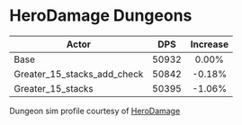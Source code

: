 # HeroDamage Dungeons
| Actor | DPS | Increase |
|---|:---:|:---:|
|Base|50932|0.00%|
|Greater_15_stacks_add_check|50842|-0.18%|
|Greater_15_stacks|50395|-1.06%|

 Dungeon sim profile courtesy of [HeroDamage](https://www.herodamage.com/)